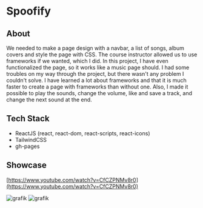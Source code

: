 # Spoofify
## About
We needed to make a page design with a navbar, a list of songs, album covers and style the page with CSS. The course instructor allowed us to use frameworks if we wanted, which I did. In this project, I have even functionalized the page, so it works like a music page should. I had some troubles on my way through the project, but there wasn't any problem I couldn't solve. I have learned a lot about frameworks and that it is much faster to create a page with frameworks than without one. Also, I made it possible to play the sounds, change the volume, like and save a track, and change the next sound at the end.

## Tech Stack
- ReactJS (react, react-dom, react-scripts, react-icons)
- TailwindCSS
- gh-pages

## Showcase
[https://www.youtube.com/watch?v=CfCZPNMv8r0](https://www.youtube.com/watch?v=CfCZPNMv8r0)

![grafik](https://github.com/x47base/Spoofify/assets/72315013/787655e4-5061-4908-96d4-4cde93427eaf)
![grafik](https://github.com/x47base/Spoofify/assets/72315013/7925cc5b-d650-4d74-8874-96033587ffe7)
